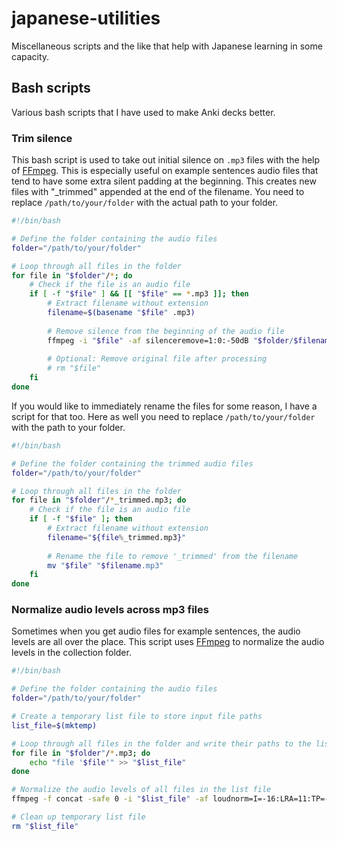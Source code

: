 # japanese-utilities
Miscellaneous scripts and the like that help with Japanese learning in some capacity.

## Bash scripts

Various bash scripts that I have used to make Anki decks better.

### Trim silence

This bash script is used to take out initial silence on `.mp3` files with the help of [FFmpeg](https://ffmpeg.org/). This is especially useful on example sentences audio files that tend to have some extra silent padding at the beginning. This creates new files with "_trimmed" appended at the end of the filename. You need to replace `/path/to/your/folder` with the actual path to your folder.

```bash
#!/bin/bash

# Define the folder containing the audio files
folder="/path/to/your/folder"

# Loop through all files in the folder
for file in "$folder"/*; do
    # Check if the file is an audio file
    if [ -f "$file" ] && [[ "$file" == *.mp3 ]]; then
        # Extract filename without extension
        filename=$(basename "$file" .mp3)
        
        # Remove silence from the beginning of the audio file
        ffmpeg -i "$file" -af silenceremove=1:0:-50dB "$folder/$filename"_trimmed.mp3
        
        # Optional: Remove original file after processing
        # rm "$file"
    fi
done
```
If you would like to immediately rename the files for some reason, I have a script for that too. Here as well you need to replace `/path/to/your/folder` with the path to your folder.

```bash
#!/bin/bash

# Define the folder containing the trimmed audio files
folder="/path/to/your/folder"

# Loop through all files in the folder
for file in "$folder"/*_trimmed.mp3; do
    # Check if the file is an audio file
    if [ -f "$file" ]; then
        # Extract filename without extension
        filename="${file%_trimmed.mp3}"
        
        # Rename the file to remove '_trimmed' from the filename
        mv "$file" "$filename.mp3"
    fi
done
```

### Normalize audio levels across mp3 files

Sometimes when you get audio files for example sentences, the audio levels are all over the place. This script uses [FFmpeg](https://ffmpeg.org/) to normalize the audio levels in the collection folder.

```bash
#!/bin/bash

# Define the folder containing the audio files
folder="/path/to/your/folder"

# Create a temporary list file to store input file paths
list_file=$(mktemp)

# Loop through all files in the folder and write their paths to the list file
for file in "$folder"/*.mp3; do
    echo "file '$file'" >> "$list_file"
done

# Normalize the audio levels of all files in the list file
ffmpeg -f concat -safe 0 -i "$list_file" -af loudnorm=I=-16:LRA=11:TP=-1.5:print_format=summary -f null -

# Clean up temporary list file
rm "$list_file"
```
